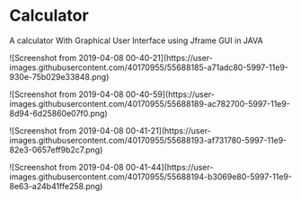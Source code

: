 # Calculator
A calculator With Graphical User Interface using Jframe GUI in JAVA
<p>![Screenshot from 2019-04-08 00-40-21](https://user-images.githubusercontent.com/40170955/55688185-a71adc80-5997-11e9-930e-75b029e33848.png)</p>
<p>![Screenshot from 2019-04-08 00-40-59](https://user-images.githubusercontent.com/40170955/55688189-ac782700-5997-11e9-8d94-6d25860e07f0.png)</p>
<p>![Screenshot from 2019-04-08 00-41-21](https://user-images.githubusercontent.com/40170955/55688193-af731780-5997-11e9-82e3-0657eff9b2c7.png)</p>
<p>![Screenshot from 2019-04-08 00-41-44](https://user-images.githubusercontent.com/40170955/55688194-b3069e80-5997-11e9-8e63-a24b41ffe258.png)</p>

